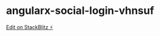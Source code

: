 # angularx-social-login-vhnsuf

[Edit on StackBlitz ⚡️](https://stackblitz.com/edit/angularx-social-login-vhnsuf)